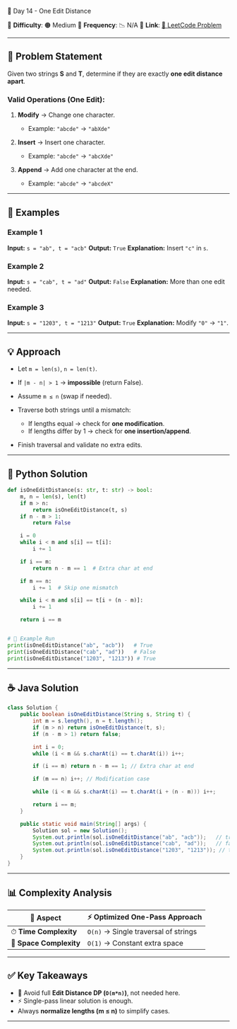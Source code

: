 🌟 Day 14 - One Edit Distance

📌 **Difficulty**: 🟠 Medium
📌 **Frequency**: 📉 N/A
📌 **Link**: [🔗 LeetCode Problem](https://leetcode.com/problems/one-edit-distance/)

---

## 📝 Problem Statement

Given two strings **S** and **T**, determine if they are exactly **one edit distance apart**.

### Valid Operations (One Edit):

1. **Modify** → Change one character.

   * Example: `"abcde"` → `"abXde"`
2. **Insert** → Insert one character.

   * Example: `"abcde"` → `"abcXde"`
3. **Append** → Add one character at the end.

   * Example: `"abcde"` → `"abcdeX"`

---

## 🔹 Examples

### Example 1

**Input:** `s = "ab", t = "acb"`
**Output:** `True`
**Explanation:** Insert `"c"` in `s`.

### Example 2

**Input:** `s = "cab", t = "ad"`
**Output:** `False`
**Explanation:** More than one edit needed.

### Example 3

**Input:** `s = "1203", t = "1213"`
**Output:** `True`
**Explanation:** Modify `"0"` → `"1"`.

---

## 💡 Approach

* Let `m = len(s)`, `n = len(t)`.
* If `|m - n| > 1` → **impossible** (return False).
* Assume `m ≤ n` (swap if needed).
* Traverse both strings until a mismatch:

  * If lengths equal → check for **one modification**.
  * If lengths differ by 1 → check for **one insertion/append**.
* Finish traversal and validate no extra edits.

---

## 🐍 Python Solution

```python
def isOneEditDistance(s: str, t: str) -> bool:
    m, n = len(s), len(t)
    if m > n:
        return isOneEditDistance(t, s)
    if n - m > 1:
        return False

    i = 0
    while i < m and s[i] == t[i]:
        i += 1

    if i == m:
        return n - m == 1  # Extra char at end

    if m == n:
        i += 1  # Skip one mismatch

    while i < m and s[i] == t[i + (n - m)]:
        i += 1

    return i == m


# 🚀 Example Run
print(isOneEditDistance("ab", "acb"))   # True
print(isOneEditDistance("cab", "ad"))   # False
print(isOneEditDistance("1203", "1213")) # True
```

---

## ☕ Java Solution

```java
class Solution {
    public boolean isOneEditDistance(String s, String t) {
        int m = s.length(), n = t.length();
        if (m > n) return isOneEditDistance(t, s);
        if (n - m > 1) return false;

        int i = 0;
        while (i < m && s.charAt(i) == t.charAt(i)) i++;

        if (i == m) return n - m == 1; // Extra char at end

        if (m == n) i++; // Modification case

        while (i < m && s.charAt(i) == t.charAt(i + (n - m))) i++;

        return i == m;
    }

    public static void main(String[] args) {
        Solution sol = new Solution();
        System.out.println(sol.isOneEditDistance("ab", "acb"));   // true
        System.out.println(sol.isOneEditDistance("cab", "ad"));   // false
        System.out.println(sol.isOneEditDistance("1203", "1213")); // true
    }
}
```

---

## 📊 Complexity Analysis

| 🔎 Aspect               | ⚡ Optimized One-Pass Approach        |
| ----------------------- | ------------------------------------ |
| ⏱ **Time Complexity**   | `O(n)` → Single traversal of strings |
| 💾 **Space Complexity** | `O(1)` → Constant extra space        |

---

## ✅ Key Takeaways

* 🚫 Avoid full **Edit Distance DP (`O(m*n)`)**, not needed here.
* ⚡ Single-pass linear solution is enough.
* Always **normalize lengths (m ≤ n)** to simplify cases.

---
